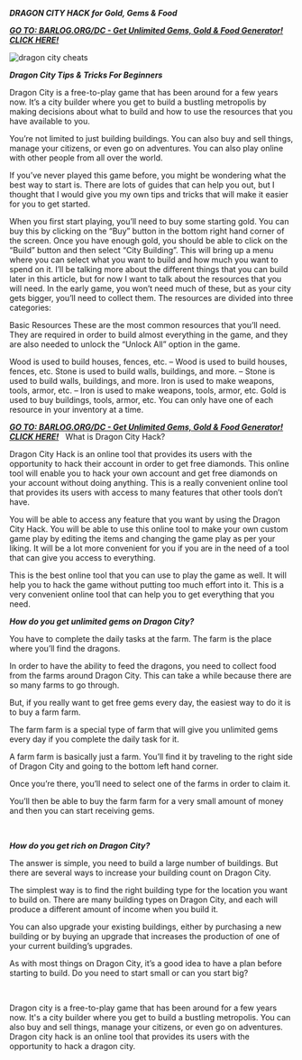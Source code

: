 ***DRAGON CITY HACK for Gold, Gems & Food***


[***GO TO: BARLOG.ORG/DC  - Get Unlimited Gems, Gold & Food Generator! CLICK HERE!***](https://barlog.org/dc)

![dragon city cheats](https://user-images.githubusercontent.com/99318918/153146561-37367166-97b3-41ff-a796-2bd9f1050e49.png)


***Dragon City Tips & Tricks For Beginners***

Dragon City is a free-to-play game that has been around for a few years now. It’s a city builder where you get to build a bustling metropolis by making decisions about what to build and how to use the resources that you have available to you.

You’re not limited to just building buildings. You can also buy and sell things, manage your citizens, or even go on adventures. You can also play online with other people from all over the world.

If you’ve never played this game before, you might be wondering what the best way to start is. There are lots of guides that can help you out, but I thought that I would give you my own tips and tricks that will make it easier for you to get started.

When you first start playing, you’ll need to buy some starting gold. You can buy this by clicking on the “Buy” button in the bottom right hand corner of the screen. Once you have enough gold, you should be able to click on the “Build” button and then select “City Building”. This will bring up a menu where you can select what you want to build and how much you want to spend on it. I’ll be talking more about the different things that you can build later in this article, but for now I want to talk about the resources that you will need. In the early game, you won’t need much of these, but as your city gets bigger, you’ll need to collect them. The resources are divided into three categories:

Basic Resources These are the most common resources that you’ll need. They are required in order to build almost everything in the game, and they are also needed to unlock the “Unlock All” option in the game.

Wood is used to build houses, fences, etc. – Wood is used to build houses, fences, etc.
Stone is used to build walls, buildings, and more. – Stone is used to build walls, buildings, and more.
Iron is used to make weapons, tools, armor, etc. – Iron is used to make weapons, tools, armor, etc.
Gold is used to buy buildings, tools, armor, etc. You can only have one of each resource in your inventory at a time.

[***GO TO: BARLOG.ORG/DC  - Get Unlimited Gems, Gold & Food Generator! CLICK HERE!***](https://barlog.org/dc)
 
What is Dragon City Hack?

Dragon City Hack is an online tool that provides its users with the opportunity to hack their account in order to get free diamonds. This online tool will enable you to hack your own account and get free diamonds on your account without doing anything. This is a really convenient online tool that provides its users with access to many features that other tools don’t have.

You will be able to access any feature that you want by using the Dragon City Hack. You will be able to use this online tool to make your own custom game play by editing the items and changing the game play as per your liking. It will be a lot more convenient for you if you are in the need of a tool that can give you access to everything.

This is the best online tool that you can use to play the game as well. It will help you to hack the game without putting too much effort into it. This is a very convenient online tool that can help you to get everything that you need.


***How do you get unlimited gems on Dragon City?***


You have to complete the daily tasks at the farm. The farm is the place where you’ll find the dragons.

In order to have the ability to feed the dragons, you need to collect food from the farms around Dragon City. This can take a while because there are so many farms to go through.

But, if you really want to get free gems every day, the easiest way to do it is to buy a farm farm.

The farm farm is a special type of farm that will give you unlimited gems every day if you complete the daily task for it.

A farm farm is basically just a farm. You’ll find it by traveling to the right side of Dragon City and going to the bottom left hand corner.

Once you’re there, you’ll need to select one of the farms in order to claim it.

You’ll then be able to buy the farm farm for a very small amount of money and then you can start receiving gems.

 

***How do you get rich on Dragon City?***


The answer is simple, you need to build a large number of buildings. But there are several ways to increase your building count on Dragon City.

The simplest way is to find the right building type for the location you want to build on. There are many building types on Dragon City, and each will produce a different amount of income when you build it.

You can also upgrade your existing buildings, either by purchasing a new building or by buying an upgrade that increases the production of one of your current building’s upgrades.

As with most things on Dragon City, it’s a good idea to have a plan before starting to build. Do you need to start small or can you start big?

 

Dragon city is a free-to-play game that has been around for a few years now. It's a city builder where you get to build a bustling metropolis. You can also buy and sell things, manage your citizens, or even go on adventures. Dragon city hack is an online tool that provides its users with the opportunity to hack a dragon city.
